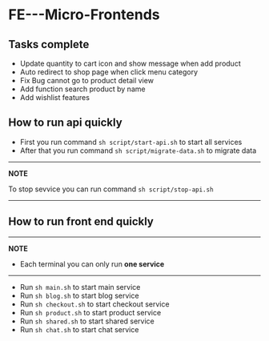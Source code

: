 # FE---Micro-Frontends

## Tasks complete

- Update quantity to cart icon and show message when add product
- Auto redirect to shop page when click menu category
- Fix Bug cannot go to product detail view
- Add function search product by name
- Add wishlist features

## How to run api quickly

- First you run command `sh script/start-api.sh` to start all services
- After that you run command `sh script/migrate-data.sh` to migrate data

---

**NOTE**

To stop sevvice you can run command `sh script/stop-api.sh`

---

## How to run front end quickly

---

**NOTE**

- Each terminal you can only run **one service**

---

- Run `sh main.sh` to start main service
- Run `sh blog.sh` to start blog service
- Run `sh checkout.sh` to start checkout service
- Run `sh product.sh` to start product service
- Run `sh shared.sh` to start shared service
- Run `sh chat.sh` to start chat service

